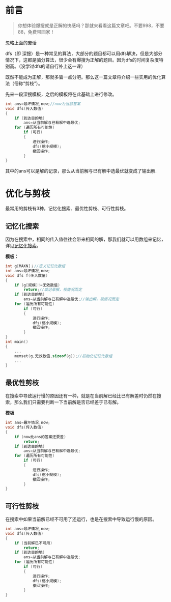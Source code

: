 # 前言

> 你想体验爆搜就是正解的快感吗？那就来看看这篇文章吧。不要998，不要88，免费带回家！

~~忽略上面的废话~~

dfs（即 深搜）是一种常见的算法，大部分的题目都可以用dfs解决，但是大部分情况下，这都是骗分算法，很少会有爆搜为正解的题目。因为dfs的时间复杂度特别高。（没学过dfs的请自行补上这一课）

既然不能成为正解，那就多骗一点分吧。那么这一篇文章将介绍一些实用的优化算法（俗称“剪枝”）。

先来一段深搜模板，之后的模板将在此基础上进行修改。

```c++
int ans=最坏情况,now;//now为当前答案
void dfs(传入数值)
{
    if (到达目的地)
        ans=从当前解与已有解中选最优;
    for (遍历所有可能性)
    	if (可行)
        {
            进行操作;
            dfs(缩小规模);
            撤回操作;
        }
}
```

其中的ans可以是解的记录，那么从当前解与已有解中选最优就变成了输出解.

# 优化与剪枝

最常用的剪枝有3种，记忆化搜索、最优性剪枝、可行性剪枝。

## 记忆化搜索

因为在搜索中，相同的传入值往往会带来相同的解，那我们就可以用数组来记忆，详见[记忆化搜索](https://oi-wiki.org/dp/memo/)。

**模板：**

```c++
int g[MAXN]；//定义记忆化数组
int ans=最坏情况,now;
void dfs f(传入数值)
{
    if (g[规模]!=无效数值)
        return;//或记录解，视情况而定
    if (到达目的地)
        ans=从当前解与已有解中选最优;//输出解，视情况而定
    for (遍历所有可能性)
    	if (可行)
        {
            进行操作;
            dfs(缩小规模);
            撤回操作;
        }
}
int main()
{
    ...
    memset(g,无效数值,sizeof(g));//初始化记忆化数组
    ...
}
```

## 最优性剪枝

在搜索中导致运行慢的原因还有一种，就是在当前解已经比已有解差时仍然在搜索，那么我们只需要判断一下当前解是否已经差于已有解。

**模板**

```c++
int ans=最坏情况,now;
void dfs(传入数值)
{
    if (now比ans的答案还要差)
        return;
    if (到达目的地)
        ans=从当前解与已有解中选最优;
    for (遍历所有可能性)
    	if (可行)
        {
            进行操作;
            dfs(缩小规模);
            撤回操作;
        }
}
```

## 可行性剪枝

在搜索中如果当前解已经不可用了还运行，也是在搜索中导致运行慢的原因。

```c++
int ans=最坏情况,now;
void dfs(传入数值)
{
    if (当前解已不可用)
        return;
    if (到达目的地)
        ans=从当前解与已有解中选最优;
    for (遍历所有可能性)
    	if (可行)
        {
            进行操作;
            dfs(缩小规模);
            撤回操作;
        }
}
```
